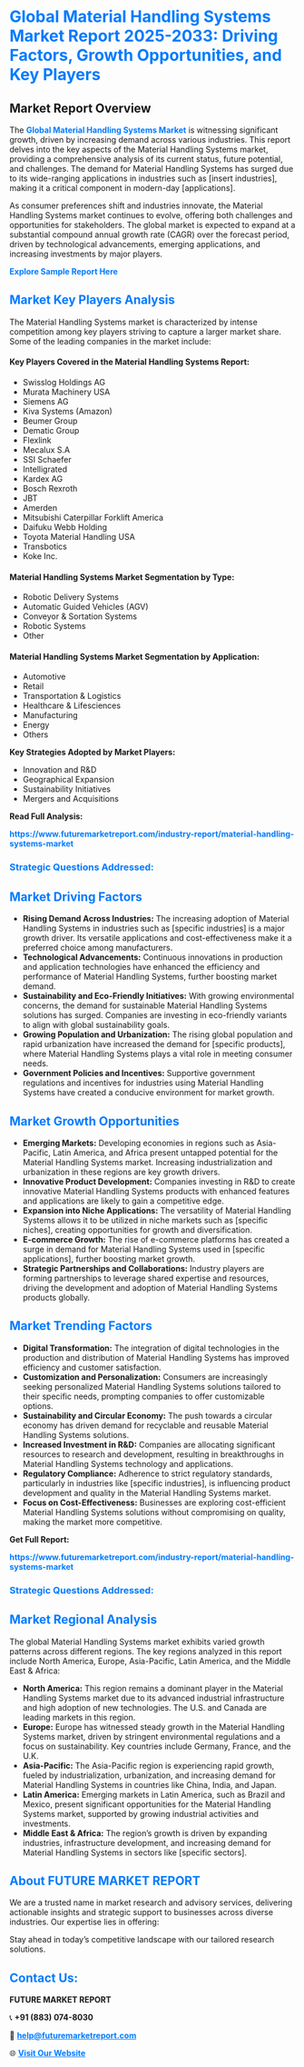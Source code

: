 <h1 style="color: #007BFF;">Global Material Handling Systems Market Report 2025-2033: Driving Factors, Growth Opportunities, and Key Players</h1>

<section id="overview">
<h2>Market Report Overview</h2>
<p>The <a href="https://www.futuremarketreport.com/industry-report/material-handling-systems-market" style="color: #007BFF; text-decoration: none;"><strong>Global Material Handling Systems Market</strong></a> is witnessing significant growth, driven by increasing demand across various industries. This report delves into the key aspects of the Material Handling Systems market, providing a comprehensive analysis of its current status, future potential, and challenges. The demand for Material Handling Systems has surged due to its wide-ranging applications in industries such as [insert industries], making it a critical component in modern-day [applications].</p>
<p>As consumer preferences shift and industries innovate, the Material Handling Systems market continues to evolve, offering both challenges and opportunities for stakeholders. The global market is expected to expand at a substantial compound annual growth rate (CAGR) over the forecast period, driven by technological advancements, emerging applications, and increasing investments by major players.</p>
</section>

<section id="overview">
<p><a href="https://www.futuremarketreport.com/request-sample/reportId=60010" style="color: #007BFF; text-decoration: none;"><strong>Explore Sample Report Here</strong></a></p>
</section>

<section id="key-players">
<h2 style="color: #007BFF;">Market Key Players Analysis</h2>
<p>The Material Handling Systems market is characterized by intense competition among key players striving to capture a larger market share. Some of the leading companies in the market include:</p>
<h4>Key Players Covered in the Material Handling Systems Report:</h4>
<ul><li>Swisslog Holdings AG</li><li>Murata Machinery USA</li><li>Siemens AG</li><li>Kiva Systems (Amazon)</li><li>Beumer Group</li><li>Dematic Group</li><li>Flexlink</li><li>Mecalux S.A</li><li>SSI Schaefer</li><li>Intelligrated</li><li>Kardex AG</li><li>Bosch Rexroth</li><li>JBT</li><li>Amerden</li><li>Mitsubishi Caterpillar Forklift America</li><li>Daifuku Webb Holding</li><li>Toyota Material Handling USA</li><li>Transbotics</li><li>Koke Inc.</li></ul>
<h4>Material Handling Systems Market Segmentation by Type:</h4>
<ul><li>Robotic Delivery Systems</li><li>Automatic Guided Vehicles (AGV)</li><li>Conveyor &amp; Sortation Systems</li><li>Robotic Systems</li><li>Other</li></ul>

<h4>Material Handling Systems Market Segmentation by Application:</h4>
<ul><li>Automotive</li><li>Retail</li><li>Transportation &amp; Logistics</li><li>Healthcare &amp; Lifesciences</li><li>Manufacturing</li><li>Energy</li><li>Others</li></ul>
<p><strong>Key Strategies Adopted by Market Players:</strong></p>
<ul>
<li>Innovation and R&D</li>
<li>Geographical Expansion</li>
<li>Sustainability Initiatives</li>
<li>Mergers and Acquisitions</li>
</ul>
</section>

<section>
<p><strong>Read Full Analysis: </strong></p><a href="https://www.futuremarketreport.com/industry-report/material-handling-systems-market" style="color: #007BFF; text-decoration: none;"><strong>https://www.futuremarketreport.com/industry-report/material-handling-systems-market</strong></a>
<h3 style="color: #007BFF;">Strategic Questions Addressed:</h3>
</section>

<section id="driving-factors">
<h2 style="color: #007BFF;">Market Driving Factors</h2>
<ul>
<li><strong>Rising Demand Across Industries:</strong> The increasing adoption of Material Handling Systems in industries such as [specific industries] is a major growth driver. Its versatile applications and cost-effectiveness make it a preferred choice among manufacturers.</li>
<li><strong>Technological Advancements:</strong> Continuous innovations in production and application technologies have enhanced the efficiency and performance of Material Handling Systems, further boosting market demand.</li>
<li><strong>Sustainability and Eco-Friendly Initiatives:</strong> With growing environmental concerns, the demand for sustainable Material Handling Systems solutions has surged. Companies are investing in eco-friendly variants to align with global sustainability goals.</li>
<li><strong>Growing Population and Urbanization:</strong> The rising global population and rapid urbanization have increased the demand for [specific products], where Material Handling Systems plays a vital role in meeting consumer needs.</li>
<li><strong>Government Policies and Incentives:</strong> Supportive government regulations and incentives for industries using Material Handling Systems have created a conducive environment for market growth.</li>
</ul>
</section>

<section id="growth-opportunities">
<h2 style="color: #007BFF;">Market Growth Opportunities</h2>
<ul>
<li><strong>Emerging Markets:</strong> Developing economies in regions such as Asia-Pacific, Latin America, and Africa present untapped potential for the Material Handling Systems market. Increasing industrialization and urbanization in these regions are key growth drivers.</li>
<li><strong>Innovative Product Development:</strong> Companies investing in R&D to create innovative Material Handling Systems products with enhanced features and applications are likely to gain a competitive edge.</li>
<li><strong>Expansion into Niche Applications:</strong> The versatility of Material Handling Systems allows it to be utilized in niche markets such as [specific niches], creating opportunities for growth and diversification.</li>
<li><strong>E-commerce Growth:</strong> The rise of e-commerce platforms has created a surge in demand for Material Handling Systems used in [specific applications], further boosting market growth.</li>
<li><strong>Strategic Partnerships and Collaborations:</strong> Industry players are forming partnerships to leverage shared expertise and resources, driving the development and adoption of Material Handling Systems products globally.</li>
</ul>
</section>

<section id="trending-factors">
<h2 style="color: #007BFF;">Market Trending Factors</h2>
<ul>
<li><strong>Digital Transformation:</strong> The integration of digital technologies in the production and distribution of Material Handling Systems has improved efficiency and customer satisfaction.</li>
<li><strong>Customization and Personalization:</strong> Consumers are increasingly seeking personalized Material Handling Systems solutions tailored to their specific needs, prompting companies to offer customizable options.</li>
<li><strong>Sustainability and Circular Economy:</strong> The push towards a circular economy has driven demand for recyclable and reusable Material Handling Systems solutions.</li>
<li><strong>Increased Investment in R&D:</strong> Companies are allocating significant resources to research and development, resulting in breakthroughs in Material Handling Systems technology and applications.</li>
<li><strong>Regulatory Compliance:</strong> Adherence to strict regulatory standards, particularly in industries like [specific industries], is influencing product development and quality in the Material Handling Systems market.</li>
<li><strong>Focus on Cost-Effectiveness:</strong> Businesses are exploring cost-efficient Material Handling Systems solutions without compromising on quality, making the market more competitive.</li>
</ul>
</section>

<section>
<p><strong>Get Full Report: </strong></p><a href="https://www.futuremarketreport.com/industry-report/material-handling-systems-market" style="color: #007BFF; text-decoration: none;"><strong>https://www.futuremarketreport.com/industry-report/material-handling-systems-market</strong></a>
<h3 style="color: #007BFF;">Strategic Questions Addressed:</h3>
</section>


<section id="regional-analysis">
<h2 style="color: #007BFF;">Market Regional Analysis</h2>
<p>The global Material Handling Systems market exhibits varied growth patterns across different regions. The key regions analyzed in this report include North America, Europe, Asia-Pacific, Latin America, and the Middle East & Africa:</p>
<ul>
<li><strong>North America:</strong> This region remains a dominant player in the Material Handling Systems market due to its advanced industrial infrastructure and high adoption of new technologies. The U.S. and Canada are leading markets in this region.</li>
<li><strong>Europe:</strong> Europe has witnessed steady growth in the Material Handling Systems market, driven by stringent environmental regulations and a focus on sustainability. Key countries include Germany, France, and the U.K.</li>
<li><strong>Asia-Pacific:</strong> The Asia-Pacific region is experiencing rapid growth, fueled by industrialization, urbanization, and increasing demand for Material Handling Systems in countries like China, India, and Japan.</li>
<li><strong>Latin America:</strong> Emerging markets in Latin America, such as Brazil and Mexico, present significant opportunities for the Material Handling Systems market, supported by growing industrial activities and investments.</li>
<li><strong>Middle East & Africa:</strong> The region’s growth is driven by expanding industries, infrastructure development, and increasing demand for Material Handling Systems in sectors like [specific sectors].</li>
</ul>
</section>

<footer>
<h2 style="color: #007BFF;">About FUTURE MARKET REPORT</h2>
<p>We are a trusted name in market research and advisory services, delivering actionable insights and strategic support to businesses across diverse industries. Our expertise lies in offering:</p>

<p>Stay ahead in today’s competitive landscape with our tailored research solutions.</p>

<h2 style="color: #007BFF;">Contact Us:</h2>
<p><strong>FUTURE MARKET REPORT</strong></p>
<p>📞 <strong>+91 (883) 074-8030</strong></p>
<p>📧 <strong><a href="mailto:help@futuremarketreport.com" style="color: #007BFF;">help@futuremarketreport.com</a></strong></p>
<p>🌐 <strong><a href="https://www.futuremarketreport.com/" style="color: #007BFF;">Visit Our Website</a></strong></p>
</footer>